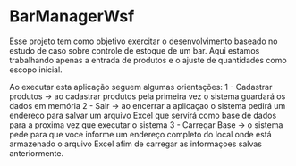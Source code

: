 # BarManagerWsf

Esse projeto tem como objetivo exercitar o desenvolvimento baseado no estudo de caso sobre controle de estoque de um bar.
Aqui estamos trabalhando apenas a entrada de produtos e o ajuste de quantidades como escopo inicial.

Ao executar esta aplicação seguem algumas orientações:
1 - Cadastrar produtos -> ao cadastrar produtos pela primeira vez o sistema guardará os dados em memória
2 - Sair -> ao encerrar a aplicaçao o sistema pedirá um endereço para salvar um arquivo Excel que servirá como 
base de dados para a proxima vez que executar o sistema
3 - Carregar Base -> o sistema pede para que voce informe um endereço completo do local onde está armazenado o arquivo Excel
afim de carregar as informaçoes salvas anteriormente.

